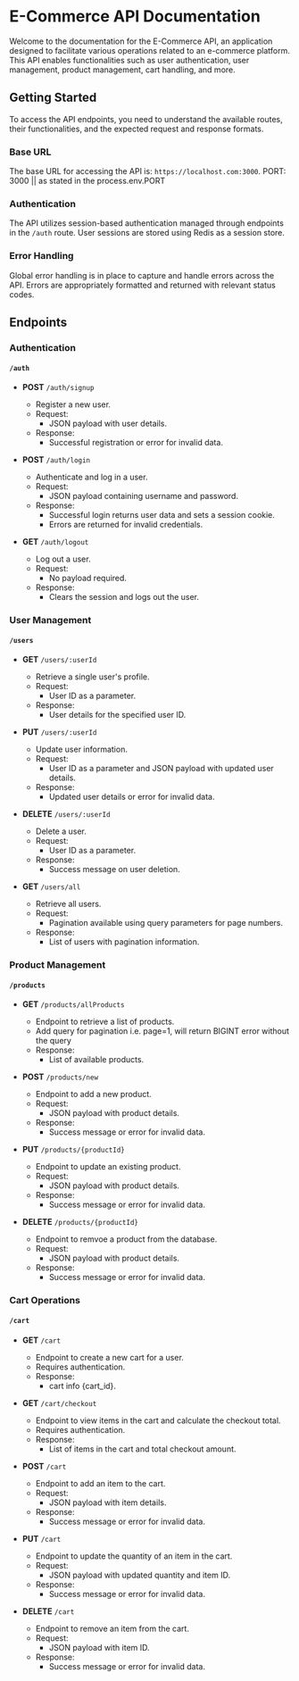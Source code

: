 # E-Commerce API Documentation

Welcome to the documentation for the E-Commerce API, an application designed to facilitate various operations related to an e-commerce platform. This API enables functionalities such as user authentication, user management, product management, cart handling, and more.

## Getting Started

To access the API endpoints, you need to understand the available routes, their functionalities, and the expected request and response formats.

### Base URL

The base URL for accessing the API is: `https://localhost.com:3000`. PORT: 3000 || as stated in the process.env.PORT

### Authentication

The API utilizes session-based authentication managed through endpoints in the `/auth` route. User sessions are stored using Redis as a session store.

### Error Handling

Global error handling is in place to capture and handle errors across the API. Errors are appropriately formatted and returned with relevant status codes.

## Endpoints

### Authentication

#### `/auth`

- **POST** `/auth/signup`
  - Register a new user.
  - Request:
    - JSON payload with user details.
  - Response:
    - Successful registration or error for invalid data.

- **POST** `/auth/login`
  - Authenticate and log in a user.
  - Request:
    - JSON payload containing username and password.
  - Response:
    - Successful login returns user data and sets a session cookie.
    - Errors are returned for invalid credentials.

- **GET** `/auth/logout`
  - Log out a user.
  - Request:
    - No payload required.
  - Response:
    - Clears the session and logs out the user.


### User Management

#### `/users`

- **GET** `/users/:userId`
  - Retrieve a single user's profile.
  - Request:
    - User ID as a parameter.
  - Response:
    - User details for the specified user ID.

- **PUT** `/users/:userId`
  - Update user information.
  - Request:
    - User ID as a parameter and JSON payload with updated user details.
  - Response:
    - Updated user details or error for invalid data.

- **DELETE** `/users/:userId`
  - Delete a user.
  - Request:
    - User ID as a parameter.
  - Response:
    - Success message on user deletion.

- **GET** `/users/all`
  - Retrieve all users.
  - Request:
    - Pagination available using query parameters for page numbers.
  - Response:
    - List of users with pagination information.

### Product Management

#### `/products`

- **GET** `/products/allProducts`
  - Endpoint to retrieve a list of products.
  - Add query for pagination i.e. page=1, will return BIGINT error without the query
  - Response:
    - List of available products.

- **POST** `/products/new`
  - Endpoint to add a new product.
  - Request:
    - JSON payload with product details.
  - Response:
    - Success message or error for invalid data.

- **PUT** `/products/{productId}`
  - Endpoint to update an existing product.
  - Request:
    - JSON payload with product details.
  - Response:
    - Success message or error for invalid data.

- **DELETE** `/products/{productId}`
  - Endpoint to remvoe a product from the database.
  - Request:
    - JSON payload with product details.
  - Response:
    - Success message or error for invalid data.

### Cart Operations

#### `/cart`

- **GET** `/cart`
  - Endpoint to create a new cart for a user.
  - Requires authentication.
  - Response:
    - cart info {cart_id}.

- **GET** `/cart/checkout`
  - Endpoint to view items in the cart and calculate the checkout total.
  - Requires authentication.
  - Response:
    - List of items in the cart and total checkout amount.

- **POST** `/cart`
  - Endpoint to add an item to the cart.
  - Request:
    - JSON payload with item details.
  - Response:
    - Success message or error for invalid data.

- **PUT** `/cart`
  - Endpoint to update the quantity of an item in the cart.
  - Request:
    - JSON payload with updated quantity and item ID.
  - Response:
    - Success message or error for invalid data.

- **DELETE** `/cart`
  - Endpoint to remove an item from the cart.
  - Request:
    - JSON payload with item ID.
  - Response:
    - Success message or error for invalid data.
